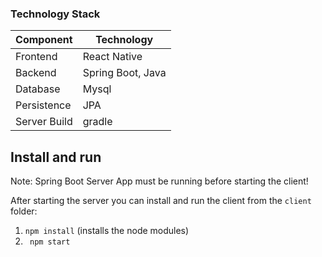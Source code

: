 

### Technology Stack
Component         | Technology
---               | ---
Frontend          | React Native 
Backend           | Spring Boot, Java 
Database          | Mysql
Persistence       | JPA 
Server Build      | gradle


## Install and run

Note: Spring Boot Server App must be running before starting the client!

After starting the server you can install and run the client from the `client` folder:

1. `npm install` (installs the node modules)
2. ` npm start` 


